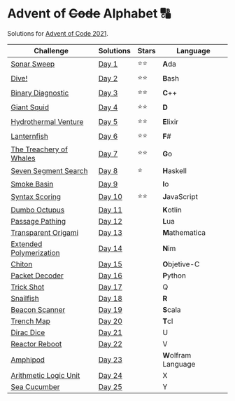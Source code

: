# Advent of <s>Code</s> Alphabet 🔠

Solutions for [Advent of Code 2021](https://adventofcode.com/2021). 

| Challenge                                                       | Solutions          | Stars | Language        |
|-----------------------------------------------------------------|--------------------|-------|-----------------|
| [Sonar Sweep](https://adventofcode.com/2021/day/1)              | [Day 1](Day%201)   | ⭐⭐    | **A**da         |
| [Dive!](https://adventofcode.com/2021/day/2)                    | [Day 2](Day%202)   | ⭐⭐    | **B**ash        |
| [Binary Diagnostic](https://adventofcode.com/2021/day/3)        | [Day 3](Day%203)   | ⭐⭐    | **C**++         |
| [Giant Squid](https://adventofcode.com/2021/day/4)              | [Day 4](Day%204)   | ⭐⭐    | **D**           |
| [Hydrothermal Venture](https://adventofcode.com/2021/day/5)     | [Day 5](Day%205)   | ⭐⭐    | **E**lixir      |
| [Lanternfish](https://adventofcode.com/2021/day/6)              | [Day 6](Day%206)   | ⭐⭐    | **F**#          |
| [The Treachery of Whales](https://adventofcode.com/2021/day/7)  | [Day 7](Day%207)   | ⭐⭐    | **G**o          |
| [Seven Segment Search](https://adventofcode.com/2021/day/8)     | [Day 8](Day%208)   | ⭐     | **H**askell     |
| [Smoke Basin](https://adventofcode.com/2021/day/9)              | [Day 9](Day%209)   |       | **I**o          |
| [Syntax Scoring](https://adventofcode.com/2021/day/10)          | [Day 10](Day%2010) | ⭐⭐    | **J**avaScript  |
| [Dumbo Octupus](https://adventofcode.com/2021/day/11)           | [Day 11](Day%2011) |       | **K**otlin      |
| [Passage Pathing](https://adventofcode.com/2021/day/12)         | [Day 12](Day%2012) |       | **L**ua         |
| [Transparent Origami](https://adventofcode.com/2021/day/13)     | [Day 13](Day%2013) |       | **M**athematica |
| [Extended Polymerization](https://adventofcode.com/2021/day/14) | [Day 14](Day%2014) |       | **N**im         |
| [Chiton](https://adventofcode.com/2021/day/15)                  | [Day 15](Day%2015) |       | **O**bjetive-C  |
| [Packet Decoder](https://adventofcode.com/2021/day/16)          | [Day 16](Day%2016) |       | **P**ython      |
| [Trick Shot](https://adventofcode.com/2021/day/17)              | [Day 17](Day%2017) |       | Q               |
| [Snailfish](https://adventofcode.com/2021/day/18)               | [Day 18](Day%2018) |       | **R**           |
| [Beacon Scanner](https://adventofcode.com/2021/day/19)          | [Day 19](Day%2019) |       | **S**cala       |
| [Trench Map](https://adventofcode.com/2021/day/20)              | [Day 20](Day%2020) |       | **T**cl         |
| [Dirac Dice](https://adventofcode.com/2021/day/21)              | [Day 21](Day%2021) |       | U               |
| [Reactor Reboot](https://adventofcode.com/2021/day/22)          | [Day 22](Day%2022) |       | V               |
| [Amphipod](https://adventofcode.com/2021/day/23)                | [Day 23](Day%2023) |       | **W**olfram Language               |
| [Arithmetic Logic Unit](https://adventofcode.com/2021/day/24)   | [Day 24](Day%2024) |       | X               |
| [Sea Cucumber](https://adventofcode.com/2021/day/25)            | [Day 25](Day%2025) |       | Y               |

